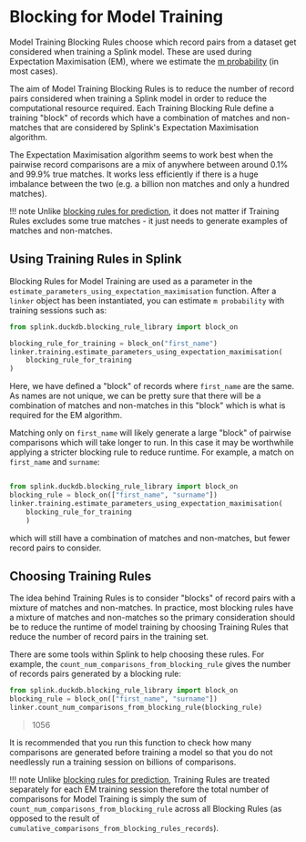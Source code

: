 # Blocking for Model Training

Model Training Blocking Rules choose which record pairs from a dataset get considered when training a Splink model. These are used during Expectation Maximisation (EM), where we estimate the [m probability](../theory/fellegi_sunter.md#m-probability) (in most cases).

The aim of Model Training Blocking Rules is to reduce the number of record pairs considered when training a Splink model in order to reduce the computational resource required. Each Training Blocking Rule define a training "block" of records which have a combination of matches and non-matches that are considered by Splink's Expectation Maximisation algorithm.

The Expectation Maximisation algorithm seems to work best when the pairwise record comparisons are a mix of anywhere between around 0.1% and 99.9% true matches. It works less efficiently if there is a huge imbalance between the two (e.g. a billion non matches and only a hundred matches).

!!! note
    Unlike [blocking rules for prediction](./blocking_rules.md), it does not matter if Training Rules excludes some true matches - it just needs to generate examples of matches and non-matches.


## Using Training Rules in Splink


Blocking Rules for Model Training are used as a parameter in the `estimate_parameters_using_expectation_maximisation` function. After a `linker` object has been instantiated, you can estimate `m probability` with training sessions such as:

```python
from splink.duckdb.blocking_rule_library import block_on

blocking_rule_for_training = block_on("first_name")
linker.training.estimate_parameters_using_expectation_maximisation(
    blocking_rule_for_training
)

```

Here, we have defined a "block" of records where `first_name` are the same. As names are not unique, we can be pretty sure that there will be a combination of matches and non-matches in this "block" which is what is required for the EM algorithm.

Matching only on `first_name` will likely generate a large "block" of pairwise comparisons which will take longer to run. In this case it may be worthwhile applying a stricter blocking rule to reduce runtime. For example, a match on `first_name` and `surname`:

```python

from splink.duckdb.blocking_rule_library import block_on
blocking_rule = block_on(["first_name", "surname"])
linker.training.estimate_parameters_using_expectation_maximisation(
    blocking_rule_for_training
    )

```

which will still have a combination of matches and non-matches, but fewer record pairs to consider.


## Choosing Training Rules

The idea behind Training Rules is to consider "blocks" of record pairs with a mixture of matches and non-matches. In practice, most blocking rules have a mixture of matches and non-matches so the primary consideration should be to reduce the runtime of model training by choosing Training Rules that reduce the number of record pairs in the training set.

There are some tools within Splink to help choosing these rules. For example, the `count_num_comparisons_from_blocking_rule` gives the number of records pairs generated by a blocking rule:

```py
from splink.duckdb.blocking_rule_library import block_on
blocking_rule = block_on(["first_name", "surname"])
linker.count_num_comparisons_from_blocking_rule(blocking_rule)
```
> 1056

It is recommended that you run this function to check how many comparisons are generated before training a model so that you do not needlessly run a training session on billions of comparisons.

!!! note
    Unlike [blocking rules for prediction](./blocking_rules.md), Training Rules are treated separately for each EM training session therefore the total number of comparisons for Model Training is simply the sum of `count_num_comparisons_from_blocking_rule` across all Blocking Rules (as opposed to the result of `cumulative_comparisons_from_blocking_rules_records`).
